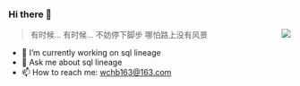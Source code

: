 ### Hi there 👋
<img align="right" src="https://github-readme-stats.vercel.app/api?username=ehlxr&show_icons=true&icon_color=0366d6&text_color=24292e&bg_color=ffffff&hide_title=true" />

<blockquote class='blockquote-center'>有时候... 有时候... 不妨停下脚步
哪怕路上没有风景  
</blockquote>
 

- 🔭 I’m currently working on sql lineage
- 💬 Ask me about sql lineage
- 📫 How to reach me: wchb163@163.com


<!--
**wucb/wucb** is a ✨ _special_ ✨ repository because its `README.md` (this file) appears on your GitHub profile.

Here are some ideas to get you started:

- 🔭 I’m currently working on ...
- 🌱 I’m currently learning ...
- 👯 I’m looking to collaborate on ...
- 🤔 I’m looking for help with ...
- 💬 Ask me about ...
- 📫 How to reach me: ...
- 😄 Pronouns: ...
- ⚡ Fun fact: ...
-->
